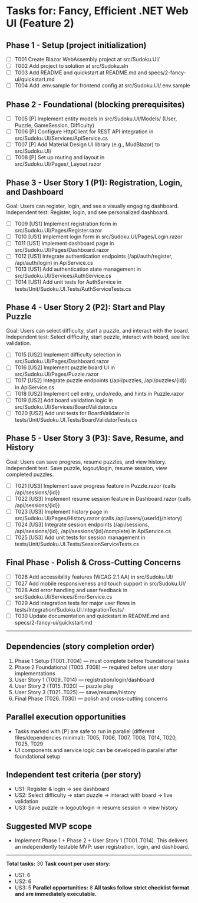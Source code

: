 # Tasks for: Fancy, Efficient .NET Web UI (Feature 2)

## Phase 1 - Setup (project initialization)
- [ ] T001 Create Blazor WebAssembly project at src/Sudoku.UI/
- [ ] T002 Add project to solution at src/Sudoku.sln
- [ ] T003 Add README and quickstart at README.md and specs/2-fancy-ui/quickstart.md
- [ ] T004 Add .env.sample for frontend config at src/Sudoku.UI/.env.sample

## Phase 2 - Foundational (blocking prerequisites)
- [ ] T005 [P] Implement entity models in src/Sudoku.UI/Models/ (User, Puzzle, GameSession, Difficulty)
- [ ] T006 [P] Configure HttpClient for REST API integration in src/Sudoku.UI/Services/ApiService.cs
- [ ] T007 [P] Add Material Design UI library (e.g., MudBlazor) to src/Sudoku.UI/
- [ ] T008 [P] Set up routing and layout in src/Sudoku.UI/Pages/_Layout.razor

## Phase 3 - User Story 1 (P1): Registration, Login, and Dashboard
Goal: Users can register, login, and see a visually engaging dashboard.
Independent test: Register, login, and see personalized dashboard.
- [ ] T009 [US1] Implement registration form in src/Sudoku.UI/Pages/Register.razor
- [ ] T010 [US1] Implement login form in src/Sudoku.UI/Pages/Login.razor
- [ ] T011 [US1] Implement dashboard page in src/Sudoku.UI/Pages/Dashboard.razor
- [ ] T012 [US1] Integrate authentication endpoints (/api/auth/register, /api/auth/login) in ApiService.cs
- [ ] T013 [US1] Add authentication state management in src/Sudoku.UI/Services/AuthService.cs
- [ ] T014 [US1] Add unit tests for AuthService in tests/Unit/Sudoku.UI.Tests/AuthServiceTests.cs

## Phase 4 - User Story 2 (P2): Start and Play Puzzle
Goal: Users can select difficulty, start a puzzle, and interact with the board.
Independent test: Select difficulty, start puzzle, interact with board, see live validation.
- [ ] T015 [US2] Implement difficulty selection in src/Sudoku.UI/Pages/Dashboard.razor
- [ ] T016 [US2] Implement puzzle board UI in src/Sudoku.UI/Pages/Puzzle.razor
- [ ] T017 [US2] Integrate puzzle endpoints (/api/puzzles, /api/puzzles/{id}) in ApiService.cs
- [ ] T018 [US2] Implement cell entry, undo/redo, and hints in Puzzle.razor
- [ ] T019 [US2] Add board validation logic in src/Sudoku.UI/Services/BoardValidator.cs
- [ ] T020 [US2] Add unit tests for BoardValidator in tests/Unit/Sudoku.UI.Tests/BoardValidatorTests.cs

## Phase 5 - User Story 3 (P3): Save, Resume, and History
Goal: Users can save progress, resume puzzles, and view history.
Independent test: Save puzzle, logout/login, resume session, view completed puzzles.
- [ ] T021 [US3] Implement save progress feature in Puzzle.razor (calls /api/sessions/{id})
- [ ] T022 [US3] Implement resume session feature in Dashboard.razor (calls /api/sessions/{id})
- [ ] T023 [US3] Implement history page in src/Sudoku.UI/Pages/History.razor (calls /api/users/{userId}/history)
- [ ] T024 [US3] Integrate session endpoints (/api/sessions, /api/sessions/{id}, /api/sessions/{id}/complete) in ApiService.cs
- [ ] T025 [US3] Add unit tests for session management in tests/Unit/Sudoku.UI.Tests/SessionServiceTests.cs

## Final Phase - Polish & Cross-Cutting Concerns
- [ ] T026 Add accessibility features (WCAG 2.1 AA) in src/Sudoku.UI/
- [ ] T027 Add mobile responsiveness and touch support in src/Sudoku.UI/
- [ ] T028 Add error handling and user feedback in src/Sudoku.UI/Services/ErrorService.cs
- [ ] T029 Add integration tests for major user flows in tests/Integration/Sudoku.UI.IntegrationTests/
- [ ] T030 Update documentation and quickstart in README.md and specs/2-fancy-ui/quickstart.md

---

## Dependencies (story completion order)
1. Phase 1 Setup (T001..T004) — must complete before foundational tasks
2. Phase 2 Foundational (T005..T008) — required before user story implementations
3. User Story 1 (T009..T014) — registration/login/dashboard
4. User Story 2 (T015..T020) — puzzle play
5. User Story 3 (T021..T025) — save/resume/history
6. Final Phase (T026..T030) — polish and cross-cutting concerns

## Parallel execution opportunities
- Tasks marked with [P] are safe to run in parallel (different files/dependencies minimal): T005, T006, T007, T008, T014, T020, T025, T029
- UI components and service logic can be developed in parallel after foundational setup

## Independent test criteria (per story)
- US1: Register & login → see dashboard
- US2: Select difficulty → start puzzle → interact with board → live validation
- US3: Save puzzle → logout/login → resume session → view history

## Suggested MVP scope
- Implement Phase 1 + Phase 2 + User Story 1 (T001..T014). This delivers an independently testable MVP: user registration, login, and dashboard.

---

**Total tasks:** 30
**Task count per user story:**
- US1: 6
- US2: 6
- US3: 5
**Parallel opportunities:** 8
**All tasks follow strict checklist format and are immediately executable.**
